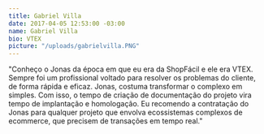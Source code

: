 ```yaml
---
title: Gabriel Villa
date: 2017-04-05 12:53:00 -03:00
name: Gabriel Villa
bio: VTEX
picture: "/uploads/gabrielvilla.PNG"
---
```


"Conheço o Jonas da época em que eu era da ShopFácil e ele era VTEX. Sempre foi um profissional voltado para resolver os problemas do cliente, de forma rápida e eficaz. 
Jonas, costuma transformar o complexo em simples. Com isso, o tempo de criação de documentação do projeto vira tempo de implantação e homologação.
Eu recomendo a contratação do Jonas para qualquer projeto que envolva ecossistemas complexos de ecommerce, que precisem de transações em tempo real."
